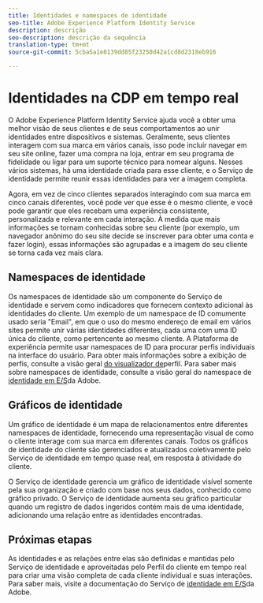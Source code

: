 ```yaml
---
title: Identidades e namespaces de identidade
seo-title: Adobe Experience Platform Identity Service
description: descrição
seo-description: descrição da sequência
translation-type: tm+mt
source-git-commit: 5cba5a1e8139dd85f23250d42a1cd8d2318eb916

---
```



# Identidades na CDP em tempo real

O Adobe Experience Platform Identity Service ajuda você a obter uma melhor visão de seus clientes e de seus comportamentos ao unir identidades entre dispositivos e sistemas. Geralmente, seus clientes interagem com sua marca em vários canais, isso pode incluir navegar em seu site online, fazer uma compra na loja, entrar em seu programa de fidelidade ou ligar para um suporte técnico para nomear alguns. Nesses vários sistemas, há uma identidade criada para esse cliente, e o Serviço de identidade permite reunir essas identidades para ver a imagem completa.

Agora, em vez de cinco clientes separados interagindo com sua marca em cinco canais diferentes, você pode ver que esse é o mesmo cliente, e você pode garantir que eles recebam uma experiência consistente, personalizada e relevante em cada interação. À medida que mais informações se tornam conhecidas sobre seu cliente (por exemplo, um navegador anônimo do seu site decide se inscrever para obter uma conta e fazer login), essas informações são agrupadas e a imagem do seu cliente se torna cada vez mais clara.

## Namespaces de identidade

Os namespaces de identidade são um componente do Serviço de identidade e servem como indicadores que fornecem contexto adicional às identidades do cliente. Um exemplo de um namespace de ID comumente usado seria &quot;Email&quot;, em que o uso do mesmo endereço de email em vários sites permite unir várias identidades diferentes, cada uma com uma ID única do cliente, como pertencente ao mesmo cliente. A Plataforma de experiência permite usar namespaces de ID para procurar perfis individuais na interface do usuário. Para obter mais informações sobre a exibição de perfis, consulte a visão geral [do visualizador de](/help/rtcdp/profile/profile-viewer.md)perfil. Para saber mais sobre namespaces de identidade, consulte a visão geral do namespace de [identidade em E/S](https://www.adobe.io/apis/experienceplatform/home/profile-identity-segmentation/profile-identity-segmentation-services.html#!api-specification/markdown/narrative/technical_overview/identity_namespace_overview/identity_namespace_overview.md)da Adobe.

## Gráficos de identidade

Um gráfico de identidade é um mapa de relacionamentos entre diferentes namespaces de identidade, fornecendo uma representação visual de como o cliente interage com sua marca em diferentes canais. Todos os gráficos de identidade do cliente são gerenciados e atualizados coletivamente pelo Serviço de identidade em tempo quase real, em resposta à atividade do cliente.

O Serviço de identidade gerencia um gráfico de identidade visível somente pela sua organização e criado com base nos seus dados, conhecido como gráfico privado. O Serviço de identidade aumenta seu gráfico particular quando um registro de dados ingeridos contém mais de uma identidade, adicionando uma relação entre as identidades encontradas.

## Próximas etapas

As identidades e as relações entre elas são definidas e mantidas pelo Serviço de identidade e aproveitadas pelo Perfil do cliente em tempo real para criar uma visão completa de cada cliente individual e suas interações. Para saber mais, visite a documentação do Serviço de [identidade em E/S](https://www.adobe.io/apis/experienceplatform/home/profile-identity-segmentation/profile-identity-segmentation-services.html#!api-specification/markdown/narrative/technical_overview/identity_services_architectural_overview/identity_services_architectural_overview.md)da Adobe.